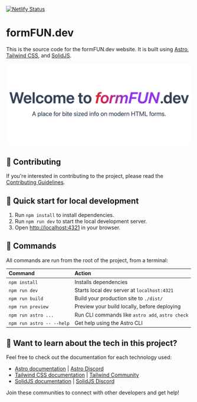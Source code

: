 [![Netlify Status](https://api.netlify.com/api/v1/badges/33b1f04f-af67-46be-8cf4-5807e0632388/deploy-status)](https://app.netlify.com/sites/formfundotdev/deploys)

# formFUN.dev

This is the source code for the formFUN.dev website. It is built using [Astro](https://astro.build), [Tailwind CSS](https://tailwindcss.com/), and [SolidJS](https://www.solidjs.com/).

![formFUN.dev OG image](public/assets/og.png)

## 🤝 Contributing

If you're interested in contributing to the project, please read the [Contributing Guidelines](CONTRIBUTING.md).

## 🚀 Quick start for local development

1. Run `npm install` to install dependencies.
2. Run `npm run dev` to start the local development server.
3. Open [http://localhost:4321](http://localhost:4321) in your browser.

## 🧞 Commands

All commands are run from the root of the project, from a terminal:

| Command                   | Action                                           |
| :------------------------ | :----------------------------------------------- |
| `npm install`             | Installs dependencies                            |
| `npm run dev`             | Starts local dev server at `localhost:4321`      |
| `npm run build`           | Build your production site to `./dist/`          |
| `npm run preview`         | Preview your build locally, before deploying     |
| `npm run astro ...`       | Run CLI commands like `astro add`, `astro check` |
| `npm run astro -- --help` | Get help using the Astro CLI                     |

## 👀 Want to learn about the tech in this project?

Feel free to check out the documentation for each technology used:

- [Astro documentation](https://docs.astro.build) | [Astro Discord](https://astro.build/chat)
- [Tailwind CSS documentation](https://tailwindcss.com/docs) | [Tailwind Community](https://v1.tailwindcss.com/community)
- [SolidJS documentation](https://docs.solidjs.com) | [SolidJS Discord](https://discord.gg/UjkdspBF)

Join these communities to connect with other developers and get help!
